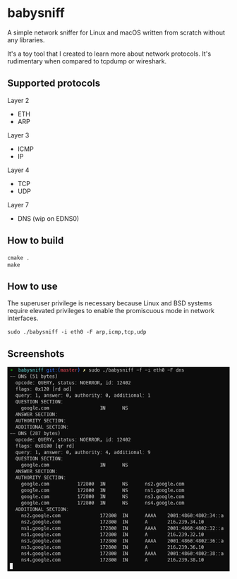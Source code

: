 # babysniff

A simple network sniffer for Linux and macOS written from scratch without any libraries.

It's a toy tool that I created to learn more about network protocols. It's rudimentary when compared to tcpdump or wireshark.

## Supported protocols

Layer 2
- ETH
- ARP

Layer 3
- ICMP
- IP

Layer 4
- TCP
- UDP

Layer 7
- DNS (wip on EDNS0)

## How to build

```shell
cmake .
make
```

## How to use

The superuser privilege is necessary because Linux and BSD systems require elevated privileges to enable the promiscuous mode in network interfaces.

```shell
sudo ./babysniff -i eth0 -F arp,icmp,tcp,udp
```

## Screenshots

![Screenshot 1](/docs/screenshots/screenshot1.png?raw=true "screenshot 1")
